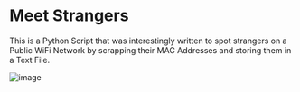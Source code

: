 # Meet Strangers

This is a Python Script that was interestingly written to spot strangers on a Public WiFi Network by scrapping their MAC Addresses and storing them in a Text File.

![image](https://i.imgur.com/8OXcgnL.png)
